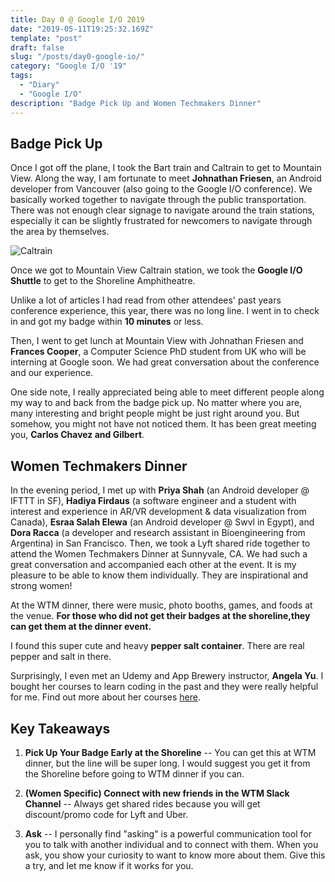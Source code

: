 ```yaml
---
title: Day 0 @ Google I/O 2019
date: "2019-05-11T19:25:32.169Z"
template: "post"
draft: false
slug: "/posts/day0-google-io/"
category: "Google I/O '19"
tags:
  - "Diary"
  - "Google I/O"
description: "Badge Pick Up and Women Techmakers Dinner"
---
```


## Badge Pick Up 

  Once I got off the plane, I took the Bart train and Caltrain to get to Mountain View. Along the way, I am fortunate to meet **Johnathan Friesen**, an Android developer from Vancouver (also going to the Google I/O conference). We basically worked together to navigate through the public transportation. There was not enough clear signage to navigate around the train stations, especially it can be slightly frustrated for newcomers to navigate through the area by themselves. 

  ![Caltrain](/media/Caltrain.jpg) 

  Once we got to Mountain View Caltrain station, we took the **Google I/O Shuttle** to get to the Shoreline Amphitheatre. 

  Unlike a lot of articles I had read from other attendees' past years conference experience, this year, there was no long line. I went in to check in and got my badge within **10 minutes** or less. 

  Then, I went to get lunch at Mountain View with Johnathan Friesen and **Frances Cooper**, a Computer Science PhD student from UK who will be interning at Google soon. We had great conversation about the conference and our experience. 

  One side note, I really appreciated being able to meet different people along my way to and back from the badge pick up. No matter where you are, many interesting and bright people might be just right around you. But somehow, you might not have not noticed them. It has been great meeting you, **Carlos Chavez and Gilbert**.

## Women Techmakers Dinner 

  In the evening period, I met up with **Priya Shah** (an Android developer @ IFTTT in SF), **Hadiya Firdaus** (a software engineer and a student with interest and experience in AR/VR development & data visualization from Canada), **Esraa Salah Elewa** (an Android developer @ Swvl in Egypt), and **Dora Racca** (a developer and research assistant in Bioengineering from Argentina) in San Francisco. Then, we took a Lyft shared ride together to attend the Women Techmakers Dinner at Sunnyvale, CA. We had such a great conversation and accompanied each other at the event. It is my pleasure to be able to know them individually. They are inspirational and strong women! 


  At the WTM dinner, there were music, photo booths, games, and foods at the venue. **For those who did not get their badges at the shoreline,they can get them at the dinner event.** 
  
  I found this super cute and heavy **pepper salt container**. There are real pepper and salt in there. 


  Surprisingly, I even met an Udemy and App Brewery instructor, **Angela Yu**. I bought her courses to learn coding in the past and they were really helpful for me. Find out more about her courses [here](https://www.udemy.com/user/4b4368a3-b5c8-4529-aa65-2056ec31f37e/). 


## Key Takeaways 

  1. **Pick Up Your Badge Early at the Shoreline** -- You can get this at WTM dinner, but the line will be super long. I would suggest you get it from the Shoreline before going to WTM dinner if you can.

  2.  **(Women Specific) Connect with new friends in the WTM Slack Channel** -- Always get shared rides because you will get discount/promo code for Lyft and Uber. 

  3. **Ask** -- I personally find "asking" is a powerful communication tool for you to talk with another individual and to connect with them. When you ask, you show your curiosity to want to know more about them. Give this a try, and let me know if it works for you. 



  









